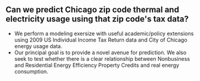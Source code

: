 ## Can we predict Chicago zip code thermal and electricity usage using that zip code's tax data?  
- We perform a modeling exersize with useful academic/policy extensions using 2009 US Individual Income Tax Return data and City of Chicago energy usage data. 
- Our principal goal is to provide a novel avenue for prediction.  We also seek to test whether there is a clear relationship between Nonbusiness and Residential Energy Efficiency Property Credits and real energy consumption.
